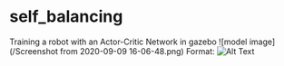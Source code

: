 # self_balancing
Training a robot with an Actor-Critic Network in gazebo
![model image](/Screenshot from 2020-09-09 16-06-48.png)
Format: ![Alt Text](url)
